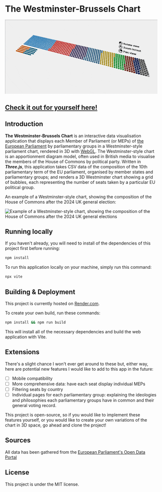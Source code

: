 # The Westminster-Brussels Chart

![Preview of the app](/public/preview.gif)

## [Check it out for yourself here!](https://the-westminster-brussels-chart.onrender.com/)

## Introduction

**The Westminster-Brussels Chart** is an interactive data visualisation application that displays each Member of Parliament (or MEPs) of [the European Parliament](https://www.europarl.europa.eu/about-parliament/en) by parliamentary groups in a Westminster-style parliament chart, rendered in 3D with [WebGL](https://developer.mozilla.org/en-US/docs/Web/API/WebGL_API). The Westminster-style chart is an apportionment diagram model, often used in British media to visualise the members of the House of Commons by political party. Written in ***Three.js***, this application takes CSV data of the composition of the 10th parliamentary term of the EU parliament, organised by member states and parliamentary groups; and renders a 3D Westminster chart showing a grid of bubbles, each representing the number of seats taken by a particular EU political group.

An example of a Westminster-style chart, showing the composition of the House of Commons after the 2024 UK general election:

![Example of a Westminster-style chart, showing the composition of the House of Commons after the 2024 UK general elections](https://upload.wikimedia.org/wikipedia/commons/1/12/House_of_Commons_%282024_election%29.svg)

## Running locally

If you haven't already, you will need to install of the dependencies of this project first before running:

```bash
npm install
```

To run this application locally on your machine, simply run this command:

```bash
npx vite
```

## Building & Deployment

This project is currently hosted on [Render.com](render.com).

To create your own build, run these commands:

```bash
npm install && npm run build
```

This will install all of the necessary dependencies and build the web application with Vite.

## Extensions

There's a slight chance I won't ever get around to these but, either way, here are potential new features I would like to add to this app in the future:

- [ ] Mobile compatibility
- [ ] More comprehensive data: have each seat display individual MEPs
- [ ] Filtering seats by country
- [ ] Individual pages for each parliamentary group: explaining the ideologies and philosophies each parliamentary groups have in common and their general voting record.

This project is open-source, so if you would like to implement these features yourself, or you would like to create your own variations of the chart in 3D space, go ahead and clone the project!

## Sources

All data has been gathered from the [European Parliament's Open Data Portal](https://data.europarl.europa.eu/en/home)

## License

This project is under the MIT license.
